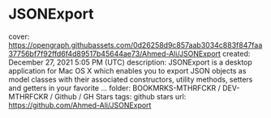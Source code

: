 # JSONExport

cover: https://opengraph.githubassets.com/0d26258d9c857aab3034c883f847faa37756bf7f92ffd6f4d89517b45644ae73/Ahmed-Ali/JSONExport
created: December 27, 2021 5:05 PM (UTC)
description: JSONExport is a desktop application for Mac OS X which enables you to export JSON objects as model classes with their associated constructors, utility methods, setters and getters in your favorite ...
folder: BOOKMRKS-MTHRFCKR / DEV-MTHRFCKR / Github / GH Stars
tags: github stars
url: https://github.com/Ahmed-Ali/JSONExport